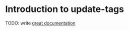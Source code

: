 # Introduction to update-tags

TODO: write [great documentation](http://jacobian.org/writing/great-documentation/what-to-write/)
